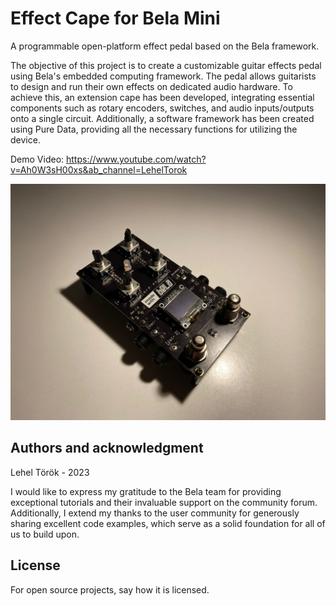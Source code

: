 # Effect Cape for Bela Mini

A programmable open-platform effect pedal based on the Bela framework.

The objective of this project is to create a customizable guitar effects pedal using Bela's embedded computing framework. The pedal  allows guitarists to design and run their own effects on dedicated audio hardware. To achieve this, an extension cape has been developed, integrating essential components such as rotary encoders, switches, and audio inputs/outputs onto a single circuit. Additionally, a software framework has been created using Pure Data, providing all the necessary functions for utilizing the device.

Demo Video:
https://www.youtube.com/watch?v=Ah0W3sH00xs&ab_channel=LehelTorok


![effect_cape](/Pictures/effect_cape_10.jpg "effects_cape")

## Authors and acknowledgment

Lehel Török - 2023

I would like to express my gratitude to the Bela team for providing exceptional tutorials and their invaluable support on the community forum. Additionally, I extend my thanks to the user community for generously sharing excellent code examples, which serve as a solid foundation for all of us to build upon.

## License
For open source projects, say how it is licensed.


